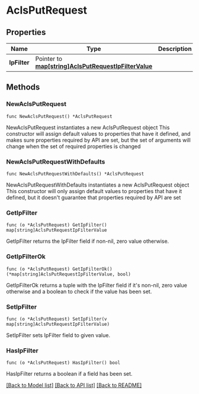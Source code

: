 # AclsPutRequest

## Properties

Name | Type | Description | Notes
------------ | ------------- | ------------- | -------------
**IpFilter** | Pointer to [**map[string]AclsPutRequestIpFilterValue**](AclsPutRequestIpFilterValue.md) |  | [optional] 

## Methods

### NewAclsPutRequest

`func NewAclsPutRequest() *AclsPutRequest`

NewAclsPutRequest instantiates a new AclsPutRequest object
This constructor will assign default values to properties that have it defined,
and makes sure properties required by API are set, but the set of arguments
will change when the set of required properties is changed

### NewAclsPutRequestWithDefaults

`func NewAclsPutRequestWithDefaults() *AclsPutRequest`

NewAclsPutRequestWithDefaults instantiates a new AclsPutRequest object
This constructor will only assign default values to properties that have it defined,
but it doesn't guarantee that properties required by API are set

### GetIpFilter

`func (o *AclsPutRequest) GetIpFilter() map[string]AclsPutRequestIpFilterValue`

GetIpFilter returns the IpFilter field if non-nil, zero value otherwise.

### GetIpFilterOk

`func (o *AclsPutRequest) GetIpFilterOk() (*map[string]AclsPutRequestIpFilterValue, bool)`

GetIpFilterOk returns a tuple with the IpFilter field if it's non-nil, zero value otherwise
and a boolean to check if the value has been set.

### SetIpFilter

`func (o *AclsPutRequest) SetIpFilter(v map[string]AclsPutRequestIpFilterValue)`

SetIpFilter sets IpFilter field to given value.

### HasIpFilter

`func (o *AclsPutRequest) HasIpFilter() bool`

HasIpFilter returns a boolean if a field has been set.


[[Back to Model list]](../README.md#documentation-for-models) [[Back to API list]](../README.md#documentation-for-api-endpoints) [[Back to README]](../README.md)


